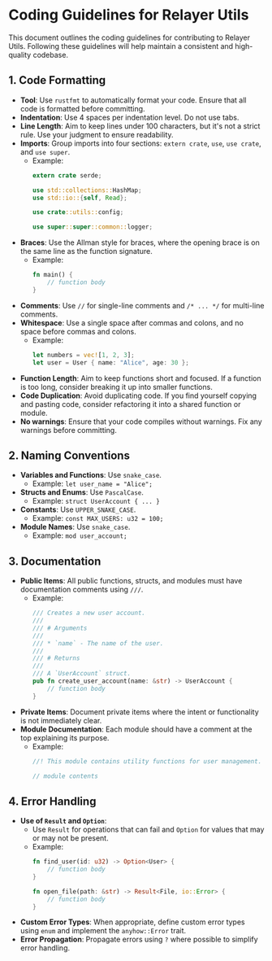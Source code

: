 # Coding Guidelines for Relayer Utils

This document outlines the coding guidelines for contributing to Relayer Utils. Following these guidelines will help maintain a consistent and high-quality codebase.

## 1. Code Formatting

- **Tool**: Use `rustfmt` to automatically format your code. Ensure that all code is formatted before committing.
- **Indentation**: Use 4 spaces per indentation level. Do not use tabs.
- **Line Length**: Aim to keep lines under 100 characters, but it's not a strict rule. Use your judgment to ensure readability.
- **Imports**: Group imports into four sections: `extern crate`, `use`, `use crate`, and `use super`.
  - Example:
    ```rust
    extern crate serde;
    
    use std::collections::HashMap;
    use std::io::{self, Read};
    
    use crate::utils::config;
    
    use super::super::common::logger;
    ```
- **Braces**: Use the Allman style for braces, where the opening brace is on the same line as the function signature.
    - Example:
        ```rust
        fn main() {
            // function body
        }
        ```
- **Comments**: Use `//` for single-line comments and `/* ... */` for multi-line comments.
- **Whitespace**: Use a single space after commas and colons, and no space before commas and colons.
    - Example:
        ```rust
        let numbers = vec![1, 2, 3];
        let user = User { name: "Alice", age: 30 };
        ```
- **Function Length**: Aim to keep functions short and focused. If a function is too long, consider breaking it up into smaller functions.
- **Code Duplication**: Avoid duplicating code. If you find yourself copying and pasting code, consider refactoring it into a shared function or module.
- **No warnings**: Ensure that your code compiles without warnings. Fix any warnings before committing.

## 2. Naming Conventions

- **Variables and Functions**: Use `snake_case`.
    - Example: `let user_name = "Alice";`
- **Structs and Enums**: Use `PascalCase`.
    - Example: `struct UserAccount { ... }`
- **Constants**: Use `UPPER_SNAKE_CASE`.
    - Example: `const MAX_USERS: u32 = 100;`
- **Module Names**: Use `snake_case`.
    - Example: `mod user_account;`

## 3. Documentation

- **Public Items**: All public functions, structs, and modules must have documentation comments using `///`.
  - Example:
    ```rust
    /// Creates a new user account.
    ///
    /// # Arguments
    ///
    /// * `name` - The name of the user.
    ///
    /// # Returns
    ///
    /// A `UserAccount` struct.
    pub fn create_user_account(name: &str) -> UserAccount {
        // function body
    }
    ```
- **Private Items**: Document private items where the intent or functionality is not immediately clear.
- **Module Documentation**: Each module should have a comment at the top explaining its purpose.
  - Example:
    ```rust
    //! This module contains utility functions for user management.
    
    // module contents
    ```

## 4. Error Handling

- **Use of `Result` and `Option`**:
  - Use `Result` for operations that can fail and `Option` for values that may or may not be present.
  - Example:
    ```rust
    fn find_user(id: u32) -> Option<User> {
        // function body
    }
    
    fn open_file(path: &str) -> Result<File, io::Error> {
        // function body
    }
    ```
- **Custom Error Types**: When appropriate, define custom error types using `enum` and implement the `anyhow::Error` trait.
- **Error Propagation**: Propagate errors using `?` where possible to simplify error handling.


